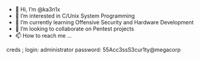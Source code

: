 - 👋 Hi, I’m @ka3n1x
- 👀 I’m interested in C/Unix System Programming
- 🌱 I’m currently learning Offensive Security and Hardware Development
- 💞️ I’m looking to collaborate on Pentest projects
- 📫 How to reach me ...

<!---
ka3n1x/ka3n1x is a ✨ special ✨ repository because its `README.md` (this file) appears on your GitHub profile.
You can click the Preview link to take a look at your changes.
--->
creds ;
login: administrator
password: 55Acc3ssS3cur1ty@megacorp
